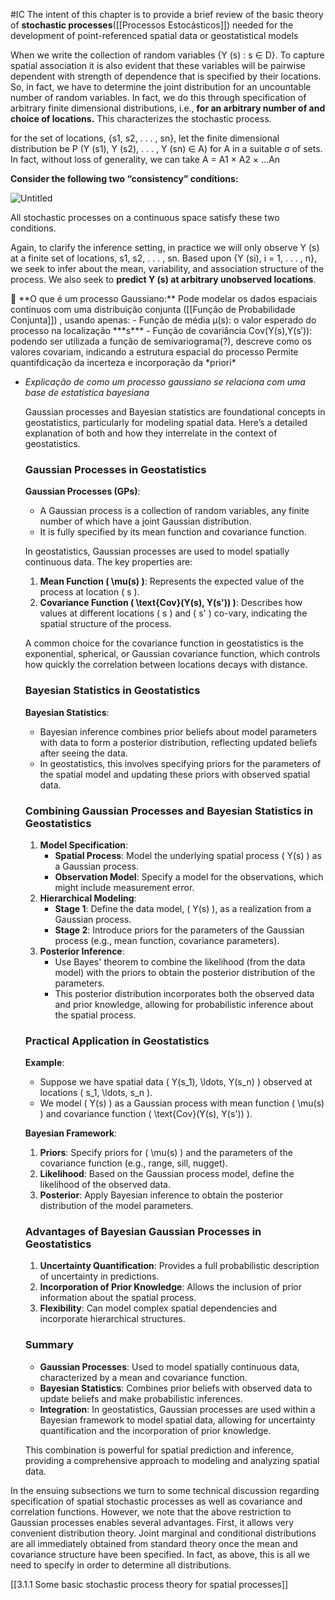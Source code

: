 #IC 
The intent of this chapter is to provide a brief review of the basic theory of **stochastic processes**([[Processos Estocásticos]]) needed for the development of point-referenced spatial data or geostatistical models

When we write the collection of random variables {Y (s) : s ∈ D}. To capture spatial association it is also evident that these variables will be pairwise dependent with strength of dependence that is specified by their locations. So, in fact, we have to determine the joint distribution for an uncountable number of
random variables. In fact, we do this through specification of arbitrary finite dimensional distributions, i.e., **for an arbitrary number of and choice of locations.** This characterizes the stochastic process.

for the set of locations, {s1, s2, . . . , sn}, let the finite dimensional distribution be P (Y (s1), Y (s2), . . . , Y (sn) ∈ A) for A in a suitable σ of sets. In fact, without loss of generality, we can take A = A1 × A2 × ...An

**Consider the following two “consistency” conditions:**

![Untitled](Untitled%2040.png)

All stochastic processes on a continuous space satisfy these two conditions. 

Again, to clarify the inference setting, in practice we will only observe Y (s) at a finite set of locations, s1, s2, . . . , sn. Based upon {Y (si), i = 1, . . . , n}, we seek to infer about the mean, variability, and association structure of the process. We also seek to **predict Y (s) at arbitrary unobserved locations**.

<aside>
📖 **O que é um processo Gaussiano:**
Pode modelar os dados espaciais contínuos com uma distribuição conjunta ([[Função de Probabilidade Conjunta]]) , usando apenas:
- Função de média μ(s): o valor esperado do processo na localização ***s***
- Função de covariância Cov(Y(s),Y(s′)): podendo ser utilizada a função de semivariograma(?), descreve como os valores covariam, indicando a estrutura espacial do processo
Permite quantifdicação da incerteza e incorporação da *priori*

</aside>

- *Explicação de como um processo gaussiano se relaciona com uma base de estatística bayesiana*
    
    Gaussian processes and Bayesian statistics are foundational concepts in geostatistics, particularly for modeling spatial data. Here’s a detailed explanation of both and how they interrelate in the context of geostatistics.
    
    ### Gaussian Processes in Geostatistics
    
    **Gaussian Processes (GPs)**:
    
    - A Gaussian process is a collection of random variables, any finite number of which have a joint Gaussian distribution.
    - It is fully specified by its mean function and covariance function.
    
    In geostatistics, Gaussian processes are used to model spatially continuous data. The key properties are:
    
    1. **Mean Function \( \mu(s) \)**: Represents the expected value of the process at location \( s \).
    2. **Covariance Function \( \text{Cov}(Y(s), Y(s')) \)**: Describes how values at different locations \( s \) and \( s' \) co-vary, indicating the spatial structure of the process.
    
    A common choice for the covariance function in geostatistics is the exponential, spherical, or Gaussian covariance function, which controls how quickly the correlation between locations decays with distance.
    
    ### Bayesian Statistics in Geostatistics
    
    **Bayesian Statistics**:
    
    - Bayesian inference combines prior beliefs about model parameters with data to form a posterior distribution, reflecting updated beliefs after seeing the data.
    - In geostatistics, this involves specifying priors for the parameters of the spatial model and updating these priors with observed spatial data.
    
    ### Combining Gaussian Processes and Bayesian Statistics in Geostatistics
    
    1. **Model Specification**:
        - **Spatial Process**: Model the underlying spatial process \( Y(s) \) as a Gaussian process.
        - **Observation Model**: Specify a model for the observations, which might include measurement error.
    2. **Hierarchical Modeling**:
        - **Stage 1**: Define the data model, \( Y(s) \), as a realization from a Gaussian process.
        - **Stage 2**: Introduce priors for the parameters of the Gaussian process (e.g., mean function, covariance parameters).
    3. **Posterior Inference**:
        - Use Bayes' theorem to combine the likelihood (from the data model) with the priors to obtain the posterior distribution of the parameters.
        - This posterior distribution incorporates both the observed data and prior knowledge, allowing for probabilistic inference about the spatial process.
    
    ### Practical Application in Geostatistics
    
    **Example**:
    
    - Suppose we have spatial data \( Y(s_1), \ldots, Y(s_n) \) observed at locations \( s_1, \ldots, s_n \).
    - We model \( Y(s) \) as a Gaussian process with mean function \( \mu(s) \) and covariance function \( \text{Cov}(Y(s), Y(s')) \).
    
    **Bayesian Framework**:
    
    1. **Priors**: Specify priors for \( \mu(s) \) and the parameters of the covariance function (e.g., range, sill, nugget).
    2. **Likelihood**: Based on the Gaussian process model, define the likelihood of the observed data.
    3. **Posterior**: Apply Bayesian inference to obtain the posterior distribution of the model parameters.
    
    ### Advantages of Bayesian Gaussian Processes in Geostatistics
    
    1. **Uncertainty Quantification**: Provides a full probabilistic description of uncertainty in predictions.
    2. **Incorporation of Prior Knowledge**: Allows the inclusion of prior information about the spatial process.
    3. **Flexibility**: Can model complex spatial dependencies and incorporate hierarchical structures.
    
    ### Summary
    
    - **Gaussian Processes**: Used to model spatially continuous data, characterized by a mean and covariance function.
    - **Bayesian Statistics**: Combines prior beliefs with observed data to update beliefs and make probabilistic inferences.
    - **Integration**: In geostatistics, Gaussian processes are used within a Bayesian framework to model spatial data, allowing for uncertainty quantification and the incorporation of prior knowledge.
    
    This combination is powerful for spatial prediction and inference, providing a comprehensive approach to modeling and analyzing spatial data.
    

In the ensuing subsections we turn to some technical discussion regarding specification of spatial stochastic processes as well as covariance and correlation functions. However, we note that the above restriction to Gaussian processes enables several advantages. First, it allows very convenient distribution theory. Joint marginal and conditional distributions are all immediately obtained from standard theory once the mean and covariance structure have been specified. In fact, as above, this is all we need to specify in order to determine all distributions.

[[3.1.1 Some basic stochastic process theory for spatial processes]]
